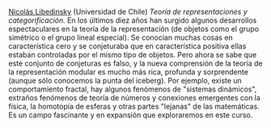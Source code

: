 [Nicolás Libedinsky](https://nicolaslibedinsky.cl) (Universidad de Chile)
_Teoría de representaciones y categorificación._ En los últimos diez años han surgido algunos desarrollos espectaculares en la teoría de la representación (de objetos como el grupo simétrico o el grupo lineal especial). Se conocían muchas cosas en característica cero y se conjeturaba que en característica positiva ellas estaban controladas por el mismo tipo de objetos. Pero ahora se sabe que este conjunto de conjeturas es falso, y la nueva comprensión de la teoría de la representación modular es mucho más rica, profunda y sorprendente (aunque sólo conocemos la punta del iceberg). Por ejemplo, existe un comportamiento fractal, hay algunos fenómenos de "sistemas dinámicos", extraños fenómenos de teoría de números y conexiones emergentes con la física, la homotopía de esferas y otras partes "lejanas" de las matemáticas. Es un campo fascinante y en expansión que exploraremos en este curso.